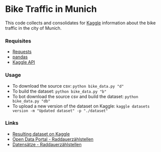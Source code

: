 # Bike Traffic in Munich

This code collects and consolidates for [Kaggle](https://www.kaggle.com) information about the bike traffic in the city of Munich.

### Requisites
* [Requests](https://docs.python-requests.org)
* [pandas](https://pandas.pydata.org/)
* [Kaggle API](https://github.com/Kaggle/kaggle-api)

### Usage
* To download the source csv: `python bike_data.py "d"`
* To build the dataset: `python bike_data.py "b"`
* To bot download the source csv and build the dataset: `python bike_data.py "db"`
* To upload a new version of the dataset on Kaggle: `kaggle datasets version -m "Updated dataset" -p "./dataset"`

### Links
* [Resulting dataset on Kaggle](https://www.kaggle.com/lucafrance/bike-traffic-in-munich)
* [Open Data Portal - Raddauerzählstellen](https://www.opengov-muenchen.de/pages/raddauerzaehlstellen)
* [Datensätze - Raddauerzählstellen](https://www.opengov-muenchen.de/dataset?tags=Raddauerz%C3%A4hlstellen)